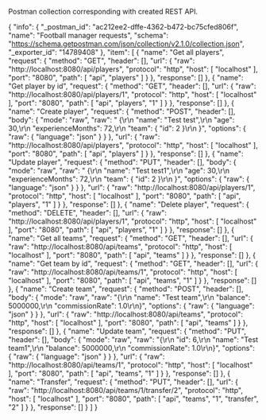 Postman collection corresponding with created REST API.

{
	"info": {
		"_postman_id": "ac212ee2-dffe-4362-b472-bc75cfed806f",
		"name": "Football manager requests",
		"schema": "https://schema.getpostman.com/json/collection/v2.1.0/collection.json",
		"_exporter_id": "14789408"
	},
	"item": [
		{
			"name": "Get all players",
			"request": {
				"method": "GET",
				"header": [],
				"url": {
					"raw": "http://localhost:8080/api/players",
					"protocol": "http",
					"host": [
						"localhost"
					],
					"port": "8080",
					"path": [
						"api",
						"players"
					]
				}
			},
			"response": []
		},
		{
			"name": "Get player by id",
			"request": {
				"method": "GET",
				"header": [],
				"url": {
					"raw": "http://localhost:8080/api/players/1",
					"protocol": "http",
					"host": [
						"localhost"
					],
					"port": "8080",
					"path": [
						"api",
						"players",
						"1"
					]
				}
			},
			"response": []
		},
		{
			"name": "Create player",
			"request": {
				"method": "POST",
				"header": [],
				"body": {
					"mode": "raw",
					"raw": "    {\r\n        \"name\": \"Test test\",\r\n        \"age\": 30,\r\n        \"experienceMonths\": 72,\r\n        \"team\": { \"id\": 2 }\r\n    }",
					"options": {
						"raw": {
							"language": "json"
						}
					}
				},
				"url": {
					"raw": "http://localhost:8080/api/players",
					"protocol": "http",
					"host": [
						"localhost"
					],
					"port": "8080",
					"path": [
						"api",
						"players"
					]
				}
			},
			"response": []
		},
		{
			"name": "Update player",
			"request": {
				"method": "PUT",
				"header": [],
				"body": {
					"mode": "raw",
					"raw": "    {\r\n        \"name\": \"Test test1\",\r\n        \"age\": 30,\r\n        \"experienceMonths\": 72,\r\n        \"team\": { \"id\": 2 }\r\n    }",
					"options": {
						"raw": {
							"language": "json"
						}
					}
				},
				"url": {
					"raw": "http://localhost:8080/api/players/1",
					"protocol": "http",
					"host": [
						"localhost"
					],
					"port": "8080",
					"path": [
						"api",
						"players",
						"1"
					]
				}
			},
			"response": []
		},
		{
			"name": "Delete player",
			"request": {
				"method": "DELETE",
				"header": [],
				"url": {
					"raw": "http://localhost:8080/api/players/1",
					"protocol": "http",
					"host": [
						"localhost"
					],
					"port": "8080",
					"path": [
						"api",
						"players",
						"1"
					]
				}
			},
			"response": []
		},
		{
			"name": "Get all teams",
			"request": {
				"method": "GET",
				"header": [],
				"url": {
					"raw": "http://localhost:8080/api/teams",
					"protocol": "http",
					"host": [
						"localhost"
					],
					"port": "8080",
					"path": [
						"api",
						"teams"
					]
				}
			},
			"response": []
		},
		{
			"name": "Get team by id",
			"request": {
				"method": "GET",
				"header": [],
				"url": {
					"raw": "http://localhost:8080/api/teams/1",
					"protocol": "http",
					"host": [
						"localhost"
					],
					"port": "8080",
					"path": [
						"api",
						"teams",
						"1"
					]
				}
			},
			"response": []
		},
		{
			"name": "Create team",
			"request": {
				"method": "POST",
				"header": [],
				"body": {
					"mode": "raw",
					"raw": "{\r\n    \"name\": \"Test team\",\r\n    \"balance\": 5000000,\r\n    \"commissionRate\": 1.0\r\n}",
					"options": {
						"raw": {
							"language": "json"
						}
					}
				},
				"url": {
					"raw": "http://localhost:8080/api/teams",
					"protocol": "http",
					"host": [
						"localhost"
					],
					"port": "8080",
					"path": [
						"api",
						"teams"
					]
				}
			},
			"response": []
		},
		{
			"name": "Update team",
			"request": {
				"method": "PUT",
				"header": [],
				"body": {
					"mode": "raw",
					"raw": "{\r\n    \"id\": 6,\r\n    \"name\": \"Test team1\",\r\n    \"balance\": 5000000,\r\n    \"commissionRate\": 1.0\r\n}",
					"options": {
						"raw": {
							"language": "json"
						}
					}
				},
				"url": {
					"raw": "http://localhost:8080/api/teams/1",
					"protocol": "http",
					"host": [
						"localhost"
					],
					"port": "8080",
					"path": [
						"api",
						"teams",
						"1"
					]
				}
			},
			"response": []
		},
		{
			"name": "Transfer",
			"request": {
				"method": "PUT",
				"header": [],
				"url": {
					"raw": "http://localhost:8080/api/teams/1/transfer/2",
					"protocol": "http",
					"host": [
						"localhost"
					],
					"port": "8080",
					"path": [
						"api",
						"teams",
						"1",
						"transfer",
						"2"
					]
				}
			},
			"response": []
		}
	]
}
